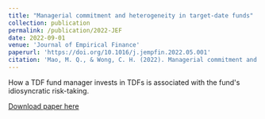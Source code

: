 ```yaml
---
title: "Managerial commitment and heterogeneity in target-date funds"
collection: publication
permalink: /publication/2022-JEF
date: 2022-09-01
venue: 'Journal of Empirical Finance'
paperurl: 'https://doi.org/10.1016/j.jempfin.2022.05.001'
citation: 'Mao, M. Q., & Wong, C. H. (2022). Managerial commitment and heterogeneity in target-date funds. Journal of Empirical Finance, 68, 1-19.'
---
```


How a TDF fund manager invests in TDFs is associated with the fund's idiosyncratic risk-taking.

[Download paper here](https://doi.org/10.1016/j.jempfin.2022.05.001)
